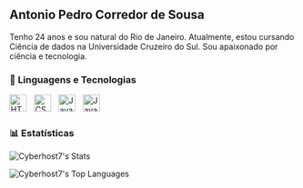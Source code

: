 ## Antonio Pedro Corredor de Sousa

Tenho 24 anos e sou natural do Rio de Janeiro. Atualmente, estou cursando Ciência de dados na Universidade Cruzeiro do Sul. Sou apaixonado por ciência e tecnologia.


### 🤖 Linguagens e Tecnologias

<img 
    align="left" 
    alt="HTML"
    title="HTML" 
    width="30px" 
    style="padding-right: 10px;" 
    src="https://cdn.jsdelivr.net/gh/devicons/devicon@latest/icons/html5/html5-original.svg" 
/>
<img 
    align="left" 
    alt="CSS" 
    title="CSS"
    width="30px" 
    style="padding-right: 10px;" 
    src="https://cdn.jsdelivr.net/gh/devicons/devicon@latest/icons/css3/css3-original.svg" 
/>
<img 
    align="left" 
    alt="JavaScript" 
    title="JavaScript"
    width="30px" 
    style="padding-right: 10px;" 
    src="https://cdn.jsdelivr.net/gh/devicons/devicon@latest/icons/javascript/javascript-original.svg"  
/>
<img 
    align="left" 
    alt="JavaScript" 
    title="JavaScript"
    width="30px" 
    style="padding-right: 10px;" 
   src="https://cdn.jsdelivr.net/gh/devicons/devicon@latest/icons/c/c-original.svg" 
/>
<br/>
<br/>

### 📊 Estatísticas

<p>

![Cyberhost7's Stats](https://github-readme-stats.vercel.app/api?username=Cyberhost7&theme=vue-dark&show_icons=true&hide_border=true&count_private=true) 

![Cyberhost7's Top Languages](https://github-readme-stats.vercel.app/api/top-langs/?username=Cyberhost7&theme=vue-dark&show_icons=true&hide_border=true&layout=compact)
    
</p>

